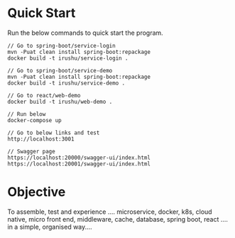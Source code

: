# Quick Start

Run the below commands to quick start the program.
```shell
// Go to spring-boot/service-login
mvn -Puat clean install spring-boot:repackage
docker build -t irushu/service-login .

// Go to spring-boot/service-demo
mvn -Puat clean install spring-boot:repackage
docker build -t irushu/service-demo .

// Go to react/web-demo
docker build -t irushu/web-demo .

// Run below
docker-compose up

// Go to below links and test
http://localhost:3001

// Swagger page
https://localhost:20000/swagger-ui/index.html
https://localhost:20001/swagger-ui/index.html
```

# Objective
To assemble, test and experience .... microservice, docker, k8s, cloud native, micro front end, middleware, cache, database, spring boot, react .... in a simple, organised way....